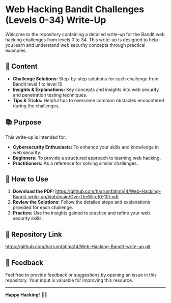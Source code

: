 # Web Hacking Bandit Challenges (Levels 0-34) Write-Up

Welcome to the repository containing a detailed write-up for the Bandit web hacking challenges from levels 0 to 34. This write-up is designed to help you learn and understand web security concepts through practical examples.

## 📄 Content

- **Challenge Solutions:** Step-by-step solutions for each challenge from Bandit level 1 to level 10.
- **Insights & Explanations:** Key concepts and insights into web security and penetration testing techniques.
- **Tips & Tricks:** Helpful tips to overcome common obstacles encountered during the challenges.

## 📚 Purpose

This write-up is intended for:
- **Cybersecurity Enthusiasts:** To enhance your skills and knowledge in web security.
- **Beginners:** To provide a structured approach to learning web hacking.
- **Practitioners:** As a reference for solving similar challenges.

## 🚀 How to Use

1. **Download the PDF:** https://github.com/harrumfatima14/Web-Hacking-Bandit-write-up/blob/main/OverTheWire(0-10).pdf
2. **Review the Solutions:** Follow the detailed steps and explanations provided for each challenge.
3. **Practice:** Use the insights gained to practice and refine your web security skills.

## 🔗 Repository Link

https://github.com/harrumfatima14/Web-Hacking-Bandit-write-up.git

## 📢 Feedback

Feel free to provide feedback or suggestions by opening an issue in this repository. Your input is valuable for improving this resource.

---

**Happy Hacking!** 🚀🔐
